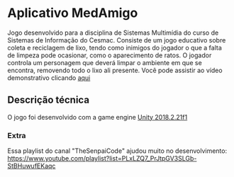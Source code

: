 # Aplicativo MedAmigo

Jogo desenvolvido para a disciplina de Sistemas Multimídia do curso de Sistemas de Informação do Cesmac. Consiste de um jogo educativo sobre coleta e reciclagem de lixo, tendo como inimigos do jogador o que a falta de limpeza pode ocasionar, como o aparecimento de ratos. O jogador controla um personagem que deverá limpar o ambiente em que se encontra, removendo todo o lixo ali presente. Você pode assistir ao vídeo demonstrativo clicando [aqui](https://youtu.be/RAl93w5LBcE)

## Descrição técnica

O jogo foi desenvolvido com a game engine [Unity 2018.2.21f1](https://unity3d.com/pt/get-unity/download/archive)

### Extra

Essa playlist do canal "TheSenpaiCode" ajudou muito no desenvolvimento: https://www.youtube.com/playlist?list=PLxLZQ7_PrJtpGV3SLGb-StBHuwufEKaqc